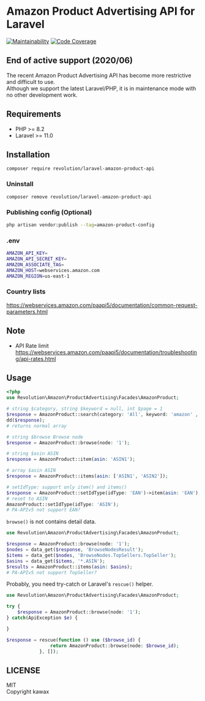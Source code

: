 # Amazon Product Advertising API for Laravel

[![Maintainability](https://qlty.sh/badges/0b83095f-5fbb-441c-906f-60a51d064f5b/maintainability.svg)](https://qlty.sh/gh/invokable/projects/laravel-amazon-product-api)
[![Code Coverage](https://qlty.sh/badges/0b83095f-5fbb-441c-906f-60a51d064f5b/test_coverage.svg)](https://qlty.sh/gh/invokable/projects/laravel-amazon-product-api)

## End of active support (2020/06)
The recent Amazon Product Advertising API has become more restrictive and difficult to use.  
Although we support the latest Laravel/PHP, it is in maintenance mode with no other development work.

## Requirements
- PHP >= 8.2
- Laravel >= 11.0

## Installation

```
composer require revolution/laravel-amazon-product-api
```

### Uninstall
```
composer remove revolution/laravel-amazon-product-api
```

### Publishing config (Optional)
```bash
php artisan vendor:publish --tag=amazon-product-config
```

### .env
```bash
AMAZON_API_KEY=
AMAZON_API_SECRET_KEY=
AMAZON_ASSOCIATE_TAG=
AMAZON_HOST=webservices.amazon.com
AMAZON_REGION=us-east-1
```

### Country lists
https://webservices.amazon.com/paapi5/documentation/common-request-parameters.html

## Note
- API Rate limit https://webservices.amazon.com/paapi5/documentation/troubleshooting/api-rates.html

## Usage

```php
<?php
use Revolution\Amazon\ProductAdvertising\Facades\AmazonProduct;

# string $category, string $keyword = null, int $page = 1
$response = AmazonProduct::search(category: 'All', keyword: 'amazon' , page: 1);
dd($response);
# returns normal array

# string $browse Browse node
$response = AmazonProduct::browse(node: '1');

# string $asin ASIN
$response = AmazonProduct::item(asin: 'ASIN1');

# array $asin ASIN
$response = AmazonProduct::items(asin: ['ASIN1', 'ASIN2']);

# setIdType: support only item() and items()
$response = AmazonProduct::setIdType(idType: 'EAN')->item(asin: 'EAN');
# reset to ASIN
AmazonProduct::setIdType(idType: 'ASIN');
# PA-APIv5 not support EAN?
```

`browse()` is not contains detail data.

```php
use Revolution\Amazon\ProductAdvertising\Facades\AmazonProduct;

$response = AmazonProduct::browse(node: '1');
$nodes = data_get($response, 'BrowseNodesResult');
$items = data_get($nodes, 'BrowseNodes.TopSellers.TopSeller');
$asins = data_get($items, '*.ASIN');
$results = AmazonProduct::items(asin: $asins);
# PA-APIv5 not support TopSeller?
```

Probably, you need try-catch or Laravel's `rescue()` helper.

```php
use Revolution\Amazon\ProductAdvertising\Facades\AmazonProduct;

try {
    $response = AmazonProduct::browse(node: '1');
} catch(ApiException $e) {

}

$response = rescue(function () use ($browse_id) {
                return AmazonProduct::browse(node: $browse_id);
            }, []);
```

## LICENSE
MIT  
Copyright kawax
